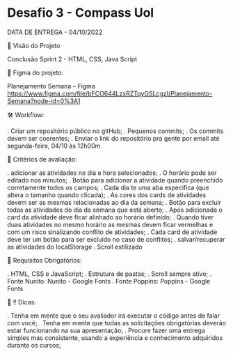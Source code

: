 # Desafio 3 - Compass Uol

DATA DE ENTREGA - 04/10/2022

🎯 Visão do Projeto

Conclusão Sprint 2 - HTML, CSS, Java Script

🚨 Figma do projeto:

Planejamento Semana – Figma 
https://www.figma.com/file/bFCO644LzxRZTqyGSLcgzI/Planejamento-Semana?node-id=0%3A1

 

🛠 Workflow:

. Criar um repositório público no gitHub;
. Pequenos commits;
. Os commits devem ser coerentes;
. Enviar o link do repositório pra gente por email até segunda-feira, 04/10 às 12h00m.
 

👀 Critérios de avaliação:

. adicionar as atividades no dia e hora selecionados;
. O horário pode ser editado nos minutos;
. Botão para adicionar a atividade quando preenchido corretamente todos os campos;
. Cada dia te uma aba especifica (que altera o tamanho quando clicada);
. As cores dos cards de atividades devem ser as mesmas relacionadas ao dia da semana;
. Botão para excluir todas as atividades do dia da semana que está aberto;
. Após adicionada o card da atividade deve ficar alinhado ao horário definido;
. Quando tiver duas atividades no mesmo horário as mesmas devem ficar vermelhas e com um risco sinalizando conflito de atividades;
. Cada card de atividade deve ter um botão para ser excluído no caso de conflitos;
. salvar/recuperar as atividades do localStorage
. Scroll estilizado
 

🔑 Requisitos Obrigatórios: 

. HTML, CSS e JavaScript;
. Estrutura de pastas;
. Scroll sempre ativo;
. Fonte Nunito: Nunito - Google Fonts
. Fonte Poppins: Poppins - Google Fonts
 

🎁 ‼️ Dicas: 

. Tenha em mente que o seu avaliador irá executar o código antes de falar com você;
. Tenha em mente que todas as solicitações obrigatórias deverão estar funcionando na sua apresentação;
. Procure fazer uma entrega simples mas consistente, usando a experiência e conhecimento adquiridos durante os cursos;